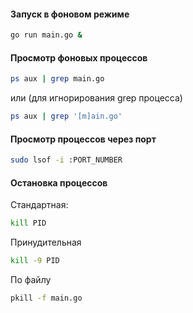 #### Запуск в фоновом режиме

```sh
go run main.go &
```

#### Просмотр фоновых процессов

```sh
ps aux | grep main.go
```

или (для игнорирования grep процесса)

```sh
ps aux | grep '[m]ain.go'
```

#### Просмотр процессов через порт
```sh
sudo lsof -i :PORT_NUMBER
```

#### Остановка процессов

Стандартная:
```sh
kill PID
```

Принудительная
```sh
kill -9 PID
```

По файлу
```sh
pkill -f main.go
```
